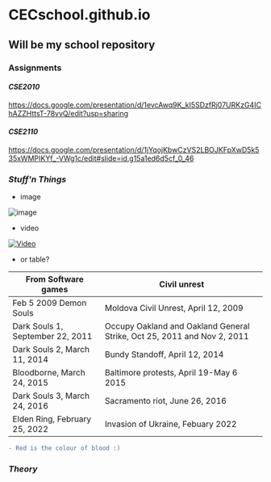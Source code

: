 # CECschool.github.io
## Will be my school repository

### Assignments 

#### *CSE2010*
https://docs.google.com/presentation/d/1evcAwq9K_kI5SDzfRj07URKzG4IChAZZHttsT-78vvQ/edit?usp=sharing

#### *CSE2110*
https://docs.google.com/presentation/d/1jYqojKbwCzVS2LBOJKFpXwD5k535xWMPIKYf_-VWg1c/edit#slide=id.g15a1ed6d5cf_0_46 

### *Stuff'n Things*

- image 

![image](https://user-images.githubusercontent.com/113057925/192616776-04b301e0-967c-47e0-85d2-c36e987c63fb.png)

- video 

[![Video](http://img.youtube.com/vi/_xQNeOTRyig/0.jpg)](http://www.youtube.com/watch?v=dQw4w9WgXcQ)

- or table?

| From Software games | Civil unrest |
| ------------- | ------------- |
| Feb 5 2009 Demon Souls| Moldova Civil Unrest, April 12, 2009 |
| Dark Souls 1, September 22, 2011 | Occupy Oakland and Oakland General Strike, Oct 25, 2011 and Nov 2, 2011|
| Dark Souls 2, March 11, 2014 | Bundy Standoff, April 12, 2014 |
| Bloodborne, March 24, 2015 | Baltimore protests, April 19-May 6 2015 |
| Dark Souls 3, March 24, 2016 | Sacramento riot, June 26, 2016 |
| Elden Ring, February 25, 2022 | Invasion of Ukraine, Febuary 2022 |

```diff
- Red is the colour of blood :)
```



### *Theory* 

